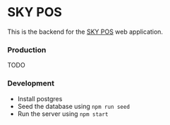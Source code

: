 # SKY POS

This is the backend for the [SKY POS](https://github.com/st3v1sh/sky-pos-frontend) web application.

### Production

TODO

### Development

* Install postgres
* Seed the database using `npm run seed`
* Run the server using `npm start`
